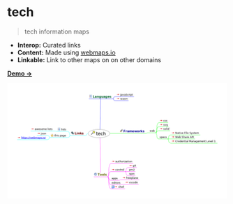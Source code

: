 # tech

> tech information maps

- **Interop:** Curated links
- **Content:** Made using [webmaps.io](https://webmaps.io/)
- **Linkable:** Link to other maps on on other domains

[**Demo →**](https://melvincarvalho.github.io/tech/index.html)


![solid](https://raw.githubusercontent.com/melvincarvalho/tech/gh-pages/index.html_files/image.png)
